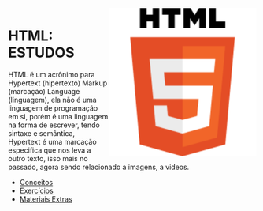 <img src="imagens/html.png" align="right" width="300">

# HTML: ESTUDOS

HTML é um acrônimo para Hypertext (hipertexto) Markup (marcação) Language (linguagem), ela não é uma linguagem de programação em si, porém é uma linguagem na forma de escrever, tendo sintaxe e semântica, Hypertext é uma marcação especifica que nos leva a outro texto, isso mais no passado, agora sendo relacionado a imagens, a videos.

* [Conceitos]()
* [Exercícios]()
* [Materiais Extras]()

